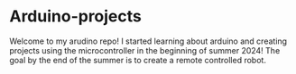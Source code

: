 # Arduino-projects

Welcome to my arudino repo! 
I started learning about arduino and creating projects using the microcontroller in the beginning of summer 2024! The goal by the end of the summer is to create a remote controlled robot. 
